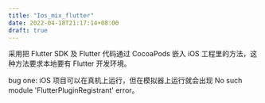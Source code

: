 ```yaml
---
title: "Ios_mix_flutter"
date: 2022-04-18T21:17:14+08:00
draft: true
---
```


采用把 Flutter SDK 及 Flutter 代码通过 CocoaPods 嵌入 iOS 工程里的方法，这种方法要求本地要有 Flutter 开发环境。

bug one: iOS 项目可以在真机上运行，但在模拟器上运行就会出现 No such module 'FlutterPluginRegistrant' error。